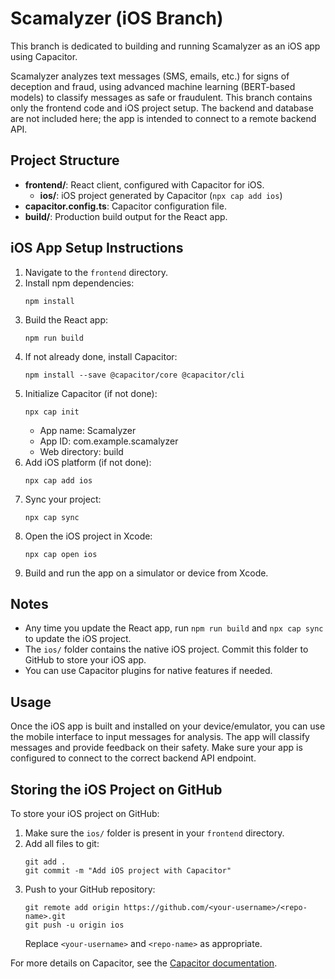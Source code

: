 # Scamalyzer (iOS Branch)

This branch is dedicated to building and running Scamalyzer as an iOS app using Capacitor.

Scamalyzer analyzes text messages (SMS, emails, etc.) for signs of deception and fraud, using advanced machine learning (BERT-based models) to classify messages as safe or fraudulent. This branch contains only the frontend code and iOS project setup. The backend and database are not included here; the app is intended to connect to a remote backend API.

## Project Structure

- **frontend/**: React client, configured with Capacitor for iOS.
  - **ios/**: iOS project generated by Capacitor (`npx cap add ios`)
- **capacitor.config.ts**: Capacitor configuration file.
- **build/**: Production build output for the React app.

## iOS App Setup Instructions

1. Navigate to the `frontend` directory.
2. Install npm dependencies:
   ```
   npm install
   ```
3. Build the React app:
   ```
   npm run build
   ```
4. If not already done, install Capacitor:
   ```
   npm install --save @capacitor/core @capacitor/cli
   ```
5. Initialize Capacitor (if not done):
   ```
   npx cap init
   ```
   - App name: Scamalyzer
   - App ID: com.example.scamalyzer
   - Web directory: build
6. Add iOS platform (if not done):
   ```
   npx cap add ios
   ```
7. Sync your project:
   ```
   npx cap sync
   ```
8. Open the iOS project in Xcode:
   ```
   npx cap open ios
   ```
9. Build and run the app on a simulator or device from Xcode.

## Notes

- Any time you update the React app, run `npm run build` and `npx cap sync` to update the iOS project.
- The `ios/` folder contains the native iOS project. Commit this folder to GitHub to store your iOS app.
- You can use Capacitor plugins for native features if needed.

## Usage

Once the iOS app is built and installed on your device/emulator, you can use the mobile interface to input messages for analysis. The app will classify messages and provide feedback on their safety. Make sure your app is configured to connect to the correct backend API endpoint.

## Storing the iOS Project on GitHub

To store your iOS project on GitHub:

1. Make sure the `ios/` folder is present in your `frontend` directory.
2. Add all files to git:
   ```
   git add .
   git commit -m "Add iOS project with Capacitor"
   ```
3. Push to your GitHub repository:
   ```
   git remote add origin https://github.com/<your-username>/<repo-name>.git
   git push -u origin ios
   ```
   Replace `<your-username>` and `<repo-name>` as appropriate.

For more details on Capacitor, see the [Capacitor documentation](https://capacitorjs.com/docs).
